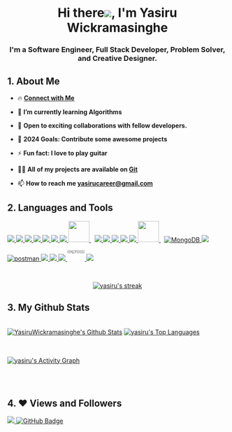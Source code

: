 <h1 align="center">Hi there<img src="https://raw.githubusercontent.com/MartinHeinz/MartinHeinz/master/wave.gif" width="30px">, I'm Yasiru Wickramasinghe </h1>
<h3 align="center">I'm a Software Engineer, Full Stack Developer, Problem Solver, and Creative Designer.</h3>


## **1. About Me**
- 🔥 **[Connect with Me](https://yasiruvisions.netlify.app/)**

- 🌱 **I’m currently learning Algorithms**

- 👯 **Open to exciting collaborations with fellow developers.**

- 🥅 **2024 Goals: Contribute some awesome  projects**

- ⚡ **Fun fact: I love to play guitar**

- 👨‍💻 **All of my projects are available on [ Git ]("https://github.com/YasiruWickramasinghe")**

- 📫 **How to reach me yasirucareer@gmail.com**


## **2.  Languages and Tools**

<p align="left"> 
    <a href="https://www.java.com" target="_blank"> <img src="https://img.icons8.com/color/48/000000/java-coffee-cup-logo.png"/> </a>
    <a href="https://vuejs.org/" target="_blank"> <img src="https://img.icons8.com/color/48/000000/vue-js.png"/> </a>
    </a> 
    <a href="https://developer.mozilla.org/en-US/docs/Web/JavaScript" target="_blank"> <img src="https://img.icons8.com/color/48/000000/javascript.png"/> </a> 
    <a href="https://www.w3.org/html/" target="_blank"> <img src="https://img.icons8.com/color/48/000000/html-5.png"/> </a> 
    <a href="https://www.w3schools.com/css/" target="_blank"> <img src="https://img.icons8.com/color/48/000000/css3.png"/> </a> 
    <a href="https://getbootstrap.com" target="_blank"> <img src="https://img.icons8.com/color/48/000000/bootstrap.png"/> </a> 
    <a href="https://en.wikipedia.org/wiki/C%2B%2B" target="_blank"> <img src="https://img.icons8.com/color/48/000000/c-plus-plus-logo.png"/> </a> 
    <a style="padding-right:8px;" href="https://nodejs.org" target="_blank"> <img src="https://upload.wikimedia.org/wikipedia/commons/d/d9/Node.js_logo.svg" width="48" height="48"/> </a> 
    <a href="https://reactjs.org/" target="_blank"> <img src="https://img.icons8.com/color/48/000000/react-native.png"/> </a>
    <a href="https://docs.microsoft.com/en-us/dotnet/csharp/" target="_blank"> <img src="https://img.icons8.com/color/48/000000/c-sharp-logo.png"/> </a>
    <a href="https://www.microsoft.com/en-us/sql-server" target="_blank"> <img src="https://img.icons8.com/color/48/000000/microsoft-sql-server.png"/> </a>
    <a href="https://code.visualstudio.com/" target="_blank"> <img src="https://img.icons8.com/color/48/000000/visual-studio-code-2019.png"/> </a>
    <a href="https://www.php.net/" target="_blank"> <img src="https://img.icons8.com/fluency/48/000000/php.png"/> </a>
    <a style="padding-right:8px;" href="https://www.mysql.com/" target="_blank"> <img src="https://www.vectorlogo.zone/logos/mysql/mysql-official.svg" width="48" height="48"/> </a>
    <a href="https://www.mongodb.com/" target="_blank"> <img src="https://www.vectorlogo.zone/logos/mongodb/mongodb-icon.svg" alt="MongoDB" width="48" height="48"/> </a> 
    <a href="https://firebase.google.com/" target="_blank"> <img src="https://img.icons8.com/color/48/000000/firebase.png"/> </a> 
    <a href="https://postman.com" target="_blank"> <img src="https://www.vectorlogo.zone/logos/getpostman/getpostman-icon.svg" alt="postman" width="45" height="45"/> </a>   
    <a href="https://git-scm.com/" target="_blank"> <img src="https://img.icons8.com/color/48/000000/git.png"/> </a> 
    <a href="https://flutter.dev/" target="_blank"> <img src="https://img.icons8.com/color/48/000000/flutter.png"/> </a> 
    <a href="https://developer.android.com/studio" target="_blank"> <img src="https://img.icons8.com/color/48/000000/android-studio--v3.png"/> </a>
    <a href="https://expressjs.com" target="_blank"> <img src="https://raw.githubusercontent.com/devicons/devicon/master/icons/express/express-original-wordmark.svg" alt="express" width="40" height="40"/> </a>
 <a href="https://www.json.org/json-en.html" target="_blank"> <img src="https://img.icons8.com/color/48/000000/json--v1.png"/></a>
</p>
<br/>

<p align="center">
    <a href="https://github.com/YasiruWickramasinghe/github-readme-streak-stats">
        <img title="🔥 Get streak stats for your profile at git.io/streak-stats" alt="yasiru's streak" src="https://github-readme-streak-stats.herokuapp.com/?user=YasiruWickramasinghe&theme=black-ice&hide_border=true&stroke=0000&background=060A0CD0"/>
    </a>
</p>

## **3.  My Github Stats**

  <br/>
    <a href="https://github.com/YasiruWickramasinghe/github-readme-stats"><img alt="YasiruWickramasinghe's Github Stats" src="https://github-readme-stats.vercel.app/api?username=YasiruWickramasinghe&show_icons=true&count_private=true&theme=react&hide_border=true&bg_color=060A0CD0" /></a>
  <a href="https://github.com/YasiruWickramasinghe/github-readme-stats"><img alt="yasiru's Top Languages" src="https://github-readme-stats.vercel.app/api/top-langs/?username=YasiruWickramasinghe&langs_count=8&count_private=true&layout=compact&theme=react&hide_border=true&bg_color=060A0CD0" /></a>
  <br/>


<br/>
<br/>

<a href="https://github.com/YasiruWickramasinghe/github-readme-activity-graph"><img alt="yasiru's Activity Graph" src="https://activity-graph.herokuapp.com/graph?username=YasiruWickramasinghe&bg_color=060A0CD0&color=5BCDEC&line=5BCDEC&point=FFFFFF&hide_border=true" /></a>

<br/>
<br/>


## **4. ❤ Views and Followers**
<a href="https://github.com/Meghna-DAS/github-profile-views-counter">
    <img src="https://komarev.com/ghpvc/?username=YasiruWickramasinghe">
</a>
<a href="https://github.com/YasiruWickramasinghe?tab=followers"><img src="https://img.shields.io/github/followers/YasiruWickramasinghe?label=Followers&style=social" alt="GitHub Badge"></a>

